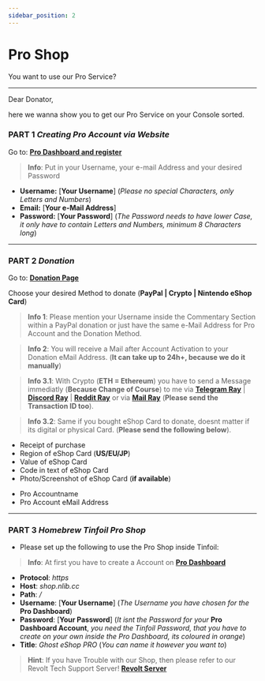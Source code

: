 ```yaml
---
sidebar_position: 2
---
```


# Pro Shop
You want to use our Pro Service?

---

Dear Donator,

here we wanna show you to get our Pro Service on your Console sorted.

### **PART 1** *Creating Pro Account via Website*

Go to: **[Pro Dashboard and register](https://pro.nlib.cc/register)**  

> **Info**: Put in your Username, your e-mail Address and your desired Password

- **Username:** [**Your Username**] (*Please no special Characters, only Letters and Numbers*)  
- **Email:** [**Your e-Mail Address**]  
- **Password:** [**Your Password**] (*The Password needs to have lower Case, it only have to contain Letters and Numbers, minimum 8 Characters long*)

---

### **PART 2** *Donation*

Go to: **[Donation Page](https://donate.ghostland.at/)**  

Choose your desired Method to donate (**PayPal | Crypto | Nintendo eShop Card**)  

> **Info 1**: Please mention your Username inside the Commentary Section within a PayPal donation or just have the same e-Mail Address for Pro Account and the Donation Method.  

> **Info 2**: You will receive a Mail after Account Activation to your Donation eMail Address. (**It can take up to 24h+, because we do it manually**)  

> **Info 3.1**: With Crypto (**ETH = Ethereum**) you have to send a Message immediatly (**Because Change of Course**) to me via **[Telegram Ray](https://t.me/RaynorBlackwood)** | **[Discord Ray](https://discordapp.com/users/172794851912318977)** | **[Reddit Ray](https://www.reddit.com/user/Either-Assumption382/)** or via **[Mail Ray](mailto:admin@ghostland.at)** (**Please send the Transaction ID too**).  

> **Info 3.2**: Same if you bought eShop Card to donate, doesnt matter if its digital or physical Card. (**Please send the following below**).  

* Receipt of purchase
* Region of eShop Card (**US/EU/JP**)
* Value of eShop Card
* Code in text of eShop Card
* Photo/Screenshot of eShop Card (**if available**)  

- Pro Accountname
- Pro Account eMail Address

---

### **PART 3** *Homebrew Tinfoil Pro Shop*
- Please set up the following to use the Pro Shop inside Tinfoil:

> **Info**: At first you have to create a Account on **[Pro Dashboard](https://pro.nlib.cc/)**

- **Protocol**: *https*  
- **Host**: *shop.nlib.cc*  
- **Path**: */*  
- **Username**: [**Your Username**] (*The Username you have chosen for the* **Pro Dashboard**)  
- **Password**: [**Your Password**] (*It isnt the Password for your* **Pro Dashboard Account**, *you need the Tinfoil Password, that you have to create on your own inside the Pro Dashboard, its coloured in orange*)  
- **Title**: *Ghost eShop PRO* (*You can name it however you want to*)

> **Hint**: If you have Trouble with our Shop, then please refer to our Revolt Tech Support Server! **[Revolt Server](https://rvlt.gg/3GzQrQvg/)**

